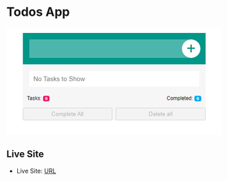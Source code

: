 # Todos App

![](screenshot.png)


## Live Site

- Live Site: [URL](https://youthful-pasteur-84ec3e.netlify.app)
